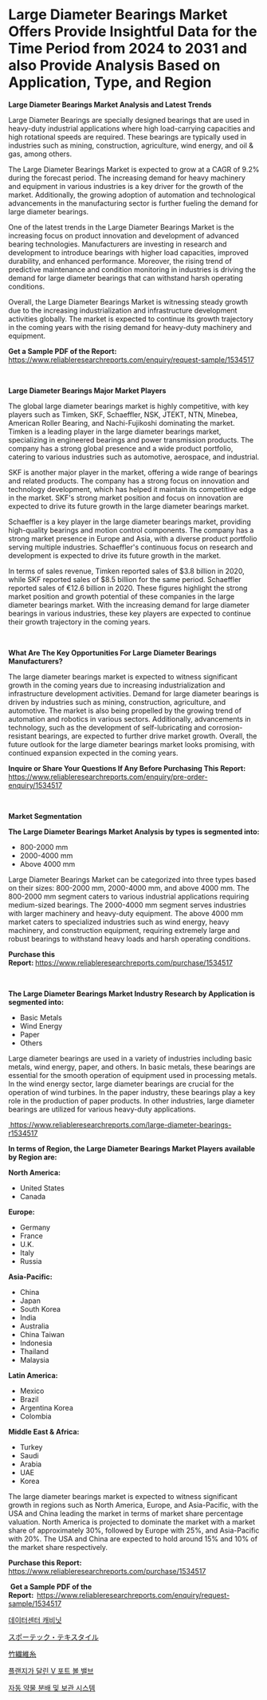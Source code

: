 <p><h1>Large Diameter Bearings Market Offers Provide Insightful Data for the Time Period from 2024 to 2031 and also Provide Analysis Based on Application, Type, and Region</h1></p><p><strong>Large Diameter Bearings Market Analysis and Latest Trends</strong></p>
<p><p>Large Diameter Bearings are specially designed bearings that are used in heavy-duty industrial applications where high load-carrying capacities and high rotational speeds are required. These bearings are typically used in industries such as mining, construction, agriculture, wind energy, and oil & gas, among others.</p><p>The Large Diameter Bearings Market is expected to grow at a CAGR of 9.2% during the forecast period. The increasing demand for heavy machinery and equipment in various industries is a key driver for the growth of the market. Additionally, the growing adoption of automation and technological advancements in the manufacturing sector is further fueling the demand for large diameter bearings.</p><p>One of the latest trends in the Large Diameter Bearings Market is the increasing focus on product innovation and development of advanced bearing technologies. Manufacturers are investing in research and development to introduce bearings with higher load capacities, improved durability, and enhanced performance. Moreover, the rising trend of predictive maintenance and condition monitoring in industries is driving the demand for large diameter bearings that can withstand harsh operating conditions.</p><p>Overall, the Large Diameter Bearings Market is witnessing steady growth due to the increasing industrialization and infrastructure development activities globally. The market is expected to continue its growth trajectory in the coming years with the rising demand for heavy-duty machinery and equipment.</p></p>
<p><strong>Get a Sample PDF of the Report:&nbsp;</strong> <a href="https://www.reliableresearchreports.com/enquiry/request-sample/1534517">https://www.reliableresearchreports.com/enquiry/request-sample/1534517</a></p>
<p>&nbsp;</p>
<p><strong>Large Diameter Bearings Major Market Players</strong></p>
<p><p>The global large diameter bearings market is highly competitive, with key players such as Timken, SKF, Schaeffler, NSK, JTEKT, NTN, Minebea, American Roller Bearing, and Nachi-Fujikoshi dominating the market. Timken is a leading player in the large diameter bearings market, specializing in engineered bearings and power transmission products. The company has a strong global presence and a wide product portfolio, catering to various industries such as automotive, aerospace, and industrial.</p><p>SKF is another major player in the market, offering a wide range of bearings and related products. The company has a strong focus on innovation and technology development, which has helped it maintain its competitive edge in the market. SKF's strong market position and focus on innovation are expected to drive its future growth in the large diameter bearings market.</p><p>Schaeffler is a key player in the large diameter bearings market, providing high-quality bearings and motion control components. The company has a strong market presence in Europe and Asia, with a diverse product portfolio serving multiple industries. Schaeffler's continuous focus on research and development is expected to drive its future growth in the market.</p><p>In terms of sales revenue, Timken reported sales of $3.8 billion in 2020, while SKF reported sales of $8.5 billion for the same period. Schaeffler reported sales of €12.6 billion in 2020. These figures highlight the strong market position and growth potential of these companies in the large diameter bearings market. With the increasing demand for large diameter bearings in various industries, these key players are expected to continue their growth trajectory in the coming years.</p></p>
<p>&nbsp;</p>
<p><strong>What Are The Key Opportunities For Large Diameter Bearings Manufacturers?</strong></p>
<p><p>The large diameter bearings market is expected to witness significant growth in the coming years due to increasing industrialization and infrastructure development activities. Demand for large diameter bearings is driven by industries such as mining, construction, agriculture, and automotive. The market is also being propelled by the growing trend of automation and robotics in various sectors. Additionally, advancements in technology, such as the development of self-lubricating and corrosion-resistant bearings, are expected to further drive market growth. Overall, the future outlook for the large diameter bearings market looks promising, with continued expansion expected in the coming years.</p></p>
<p><strong>Inquire or Share Your Questions If Any Before Purchasing This Report:</strong> <a href="https://www.reliableresearchreports.com/enquiry/pre-order-enquiry/1534517">https://www.reliableresearchreports.com/enquiry/pre-order-enquiry/1534517</a></p>
<p>&nbsp;</p>
<p><strong>Market Segmentation</strong></p>
<p><strong>The Large Diameter Bearings Market Analysis by types is segmented into:</strong></p>
<p><ul><li>800-2000 mm</li><li>2000-4000 mm</li><li>Above 4000 mm</li></ul></p>
<p><p>Large Diameter Bearings Market can be categorized into three types based on their sizes: 800-2000 mm, 2000-4000 mm, and above 4000 mm. The 800-2000 mm segment caters to various industrial applications requiring medium-sized bearings. The 2000-4000 mm segment serves industries with larger machinery and heavy-duty equipment. The above 4000 mm market caters to specialized industries such as wind energy, heavy machinery, and construction equipment, requiring extremely large and robust bearings to withstand heavy loads and harsh operating conditions.</p></p>
<p><strong>Purchase this Report:&nbsp;</strong><a href="https://www.reliableresearchreports.com/purchase/1534517">https://www.reliableresearchreports.com/purchase/1534517</a></p>
<p>&nbsp;</p>
<p><strong>The Large Diameter Bearings Market Industry Research by Application is segmented into:</strong></p>
<p><ul><li>Basic Metals</li><li>Wind Energy</li><li>Paper</li><li>Others</li></ul></p>
<p><p>Large diameter bearings are used in a variety of industries including basic metals, wind energy, paper, and others. In basic metals, these bearings are essential for the smooth operation of equipment used in processing metals. In the wind energy sector, large diameter bearings are crucial for the operation of wind turbines. In the paper industry, these bearings play a key role in the production of paper products. In other industries, large diameter bearings are utilized for various heavy-duty applications.</p></p>
<p><a href="https://www.reliableresearchreports.com/large-diameter-bearings-r1534517">&nbsp;https://www.reliableresearchreports.com/large-diameter-bearings-r1534517</a></p>
<p><strong>In terms of Region, the Large Diameter Bearings Market Players available by Region are:</strong></p>
<p>
    <p> <strong> North America: </strong>
        <ul>
            <li>United States</li>
            <li>Canada</li>
        </ul>
        </p> 
    <p> <strong> Europe: </strong>
        <ul>
            <li>Germany</li>
            <li>France</li>
            <li>U.K.</li>
            <li>Italy</li>
            <li>Russia</li>
        </ul>
        </p> 
    <p> <strong> Asia-Pacific: </strong>
        <ul>
            <li>China</li>
            <li>Japan</li>
            <li>South Korea</li>
            <li>India</li>
            <li>Australia</li>
            <li>China Taiwan</li>
            <li>Indonesia</li>
            <li>Thailand</li>
            <li>Malaysia</li>
        </ul>
        </p> 
    <p> <strong> Latin America: </strong>
        <ul>
            <li>Mexico</li>
            <li>Brazil</li>
            <li>Argentina Korea</li>
            <li>Colombia</li>
        </ul>
        </p> 
    <p> <strong> Middle East & Africa: </strong>
        <ul>
            <li>Turkey</li>
            <li>Saudi</li>
            <li>Arabia</li>
            <li>UAE</li>
            <li>Korea</li>
        </ul>
    </p>
    </p>
<p><p>The large diameter bearings market is expected to witness significant growth in regions such as North America, Europe, and Asia-Pacific, with the USA and China leading the market in terms of market share percentage valuation. North America is projected to dominate the market with a market share of approximately 30%, followed by Europe with 25%, and Asia-Pacific with 20%. The USA and China are expected to hold around 15% and 10% of the market share respectively.</p></p>
<p><strong>Purchase this Report: </strong><a href="https://www.reliableresearchreports.com/purchase/1534517">https://www.reliableresearchreports.com/purchase/1534517</a></p>
<p>&nbsp;<strong>Get a Sample PDF of the Report:&nbsp;&nbsp;</strong><a href="https://www.reliableresearchreports.com/enquiry/request-sample/1534517">https://www.reliableresearchreports.com/enquiry/request-sample/1534517</a></p>
<p><strong></strong></p>
<p><p><a href="https://medium.com/@jomosley1999/%EA%B8%80%EB%A1%9C%EB%B2%8C-%EB%8D%B0%EC%9D%B4%ED%84%B0-%EC%84%BC%ED%84%B0-%EC%BA%90%EB%B9%84%EB%8B%9B-%EC%8B%9C%EC%9E%A5-%EB%B6%84%EC%84%9D-%EB%8F%99%ED%96%A5-%EC%98%88%EC%B8%A1-%EB%B0%8F-%EC%84%B1%EC%9E%A5-%EA%B8%B0%ED%9A%8C-2024-2031-%EC%9D%84-%EB%8B%A4%EB%A3%AC-165-%ED%8E%98%EC%9D%B4%EC%A7%80-%EB%B3%B4%EA%B3%A0%EC%84%9C-6bbd20258643">데이터센터 캐비닛</a></p><p><a href="https://medium.com/@lilliandach1969/%E3%82%B9%E3%83%9D%E3%83%BC%E3%83%86%E3%83%83%E3%82%AF%E3%83%86%E3%82%AD%E3%82%B9%E3%82%BF%E3%82%A4%E3%83%AB%E7%94%A3%E6%A5%AD%E3%81%AB%E3%81%A4%E3%81%84%E3%81%A6%E3%81%AE%E6%B4%9E%E5%AF%9F-2031%E5%B9%B4%E3%81%BE%E3%81%A7%E3%81%AE%E5%B8%82%E5%A0%B4%E3%81%AE%E8%B2%A1%E5%8B%99%E7%8A%B6%E6%B3%81-%E5%B8%82%E5%A0%B4%E8%A6%8F%E6%A8%A1-%E3%81%8A%E3%82%88%E3%81%B3%E5%8F%8E%E7%9B%8A%E5%88%86%E6%9E%90-e37e3c8538f0">スポーテック・テキスタイル</a></p><p><a href="https://medium.com/@bobbieratke2023/%E7%AB%B9%E7%B9%8A%E7%B6%AD%E7%B3%B8%E5%B8%82%E5%A0%B4%E3%81%AE%E3%82%B5%E3%82%A4%E3%82%BA%E3%81%AF-%E3%81%AEcagr%E3%81%A7%E6%88%90%E9%95%B7%E3%81%97%E3%81%A6%E3%81%8A%E3%82%8A-%E3%81%93%E3%81%AE%E3%83%AC%E3%83%9D%E3%83%BC%E3%83%88%E3%81%AF%E5%B8%82%E5%A0%B4%E3%82%BB%E3%82%B0%E3%83%A1%E3%83%B3%E3%83%86%E3%83%BC%E3%82%B7%E3%83%A7%E3%83%B3-%E6%88%90%E9%95%B7-%E3%81%8A%E3%82%88%E3%81%B32024%E5%B9%B4%E3%81%8B%E3%82%892031%E5%B9%B4%E3%81%BE%E3%81%A7%E3%81%AE%E4%BA%88%E6%B8%AC%E3%81%AB%E9%96%A2%E3%81%99%E3%82%8B%E5%88%86%E6%9E%90%E3%82%92%E3%82%AB%E3%83%90%E3%83%BC%E3%81%97%E3%81%A6%E3%81%84%E3%81%BE%E3%81%99-894ca1ca17b5">竹繊維糸</a></p><p><a href="https://medium.com/@elod.85/%ED%94%8C%EB%9E%9C%EC%A7%80%EB%93%9C-v-%ED%8F%AC%ED%8A%B8-%EB%B3%BC-%EB%B0%B8%EB%B8%8C-%EC%8B%9C%EC%9E%A5-%EB%8F%99%ED%96%A5-%EB%B0%8F-%EB%B6%84%EC%84%9D-%EB%AF%B8%EB%9E%98-%EC%84%B1%EC%9E%A5%EC%9D%84-%EC%9C%84%ED%95%9C-%EA%B8%B0%ED%9A%8C%EC%99%80-%EB%8F%84%EC%A0%84-2024-2031-f3b4190ab7e8">플랜지가 달린 V 포트 볼 밸브</a></p><p><a href="https://github.com/RickyMetzDVM/Market-Research-Report-List-1/blob/main/9906791165086.md">자동 약물 분배 및 보관 시스템</a></p></p>